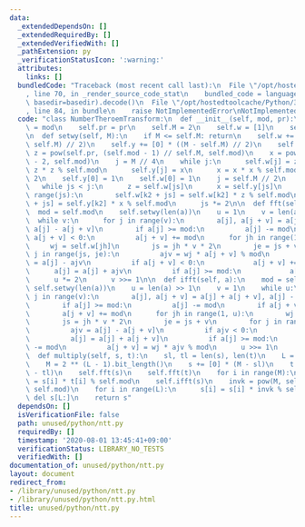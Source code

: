 ```yaml
---
data:
  _extendedDependsOn: []
  _extendedRequiredBy: []
  _extendedVerifiedWith: []
  _pathExtension: py
  _verificationStatusIcon: ':warning:'
  attributes:
    links: []
  bundledCode: "Traceback (most recent call last):\n  File \"/opt/hostedtoolcache/Python/3.8.5/x64/lib/python3.8/site-packages/onlinejudge_verify/documentation/build.py\"\
    , line 70, in _render_source_code_stat\n    bundled_code = language.bundle(stat.path,\
    \ basedir=basedir).decode()\n  File \"/opt/hostedtoolcache/Python/3.8.5/x64/lib/python3.8/site-packages/onlinejudge_verify/languages/python.py\"\
    , line 84, in bundle\n    raise NotImplementedError\nNotImplementedError\n"
  code: "class NumberTheroemTransform:\n  def __init__(self, mod, pr):\n    self.mod\
    \ = mod\n    self.pr = pr\n    self.M = 2\n    self.w = [1]\n    self.y = [1]\n\
    \n  def setwy(self, M):\n    if M <= self.M: return\n    self.w += [0] * ((M -\
    \ self.M) // 2)\n    self.y += [0] * ((M - self.M) // 2)\n    self.M = M\n   \
    \ z = pow(self.pr, (self.mod - 1) // self.M, self.mod)\n    x = pow(z, self.mod\
    \ - 2, self.mod)\n    j = M // 4\n    while j:\n      self.w[j] = z\n      z =\
    \ z * z % self.mod\n      self.y[j] = x\n      x = x * x % self.mod\n      j //=\
    \ 2\n    self.y[0] = 1\n    self.w[0] = 1\n    j = self.M // 2\n    js = 2\n \
    \   while js < j:\n      z = self.w[js]\n      x = self.y[js]\n      for k2 in\
    \ range(js):\n        self.w[k2 + js] = self.w[k2] * z % self.mod\n        self.y[k2\
    \ + js] = self.y[k2] * x % self.mod\n      js *= 2\n\n  def fft(self, a):\n  \
    \  mod = self.mod\n    self.setwy(len(a))\n    u = 1\n    v = len(a) >> 1\n  \
    \  while v:\n      for j in range(v):\n        a[j], a[j + v] = a[j] + a[j + v],\
    \ a[j] - a[j + v]\n        if a[j] >= mod:\n          a[j] -= mod\n        if\
    \ a[j + v] < 0:\n          a[j + v] += mod\n      for jh in range(1, u):\n   \
    \     wj = self.w[jh]\n        js = jh * v * 2\n        je = js + v\n        for\
    \ j in range(js, je):\n          ajv = wj * a[j + v] % mod\n          a[j + v]\
    \ = a[j] - ajv\n          if a[j + v] < 0:\n            a[j + v] += mod\n    \
    \      a[j] = a[j] + ajv\n          if a[j] >= mod:\n            a[j] -= mod\n\
    \      u *= 2\n      v >>= 1\n\n  def ifft(self, a):\n    mod = self.mod\n   \
    \ self.setwy(len(a))\n    u = len(a) >> 1\n    v = 1\n    while u:\n      for\
    \ j in range(v):\n        a[j], a[j + v] = a[j] + a[j + v], a[j] - a[j + v]\n\
    \        if a[j] >= mod:\n          a[j] -= mod\n        if a[j + v] < 0:\n  \
    \        a[j + v] += mod\n      for jh in range(1, u):\n        wj = self.y[jh]\n\
    \        js = jh * v * 2\n        je = js + v\n        for j in range(js, je):\n\
    \          ajv = a[j] - a[j + v]\n          if ajv < 0:\n            ajv += mod\n\
    \          a[j] = a[j] + a[j + v]\n          if a[j] >= mod:\n            a[j]\
    \ -= mod\n          a[j + v] = wj * ajv % mod\n      u >>= 1\n      v *= 2\n\n\
    \  def multiply(self, s, t):\n    sl, tl = len(s), len(t)\n    L = sl + tl - 1\n\
    \    M = 2 ** (L - 1).bit_length()\n    s += [0] * (M - sl)\n    t += [0] * (M\
    \ - tl)\n    self.fft(s)\n    self.fft(t)\n    for i in range(M):\n      s[i]\
    \ = s[i] * t[i] % self.mod\n    self.ifft(s)\n    invk = pow(M, self.mod - 2,\
    \ self.mod)\n    for i in range(L):\n      s[i] = s[i] * invk % self.mod\n   \
    \ del s[L:]\n    return s"
  dependsOn: []
  isVerificationFile: false
  path: unused/python/ntt.py
  requiredBy: []
  timestamp: '2020-08-01 13:45:41+09:00'
  verificationStatus: LIBRARY_NO_TESTS
  verifiedWith: []
documentation_of: unused/python/ntt.py
layout: document
redirect_from:
- /library/unused/python/ntt.py
- /library/unused/python/ntt.py.html
title: unused/python/ntt.py
---
```

